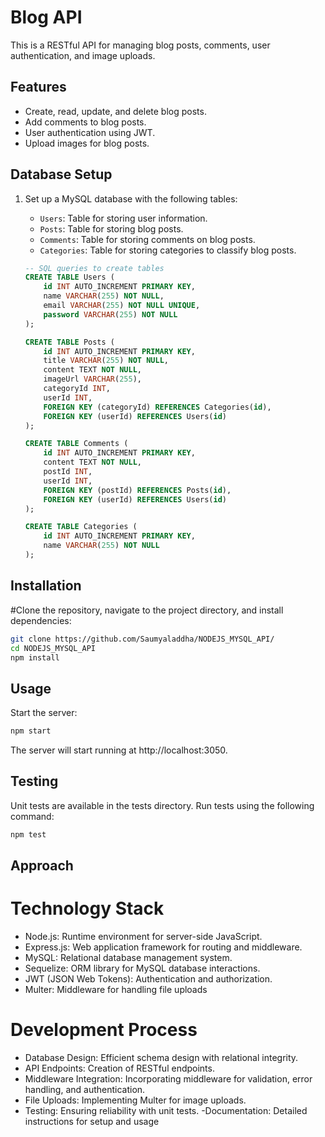 # Blog API

This is a RESTful API for managing blog posts, comments, user authentication, and image uploads.

## Features

- Create, read, update, and delete blog posts.
- Add comments to blog posts.
- User authentication using JWT.
- Upload images for blog posts.



## Database Setup

1. Set up a MySQL database with the following tables:
   - `Users`: Table for storing user information.
   - `Posts`: Table for storing blog posts.
   - `Comments`: Table for storing comments on blog posts.
   - `Categories`: Table for storing categories to classify blog posts.

   ```sql
   -- SQL queries to create tables
   CREATE TABLE Users (
       id INT AUTO_INCREMENT PRIMARY KEY,
       name VARCHAR(255) NOT NULL,
       email VARCHAR(255) NOT NULL UNIQUE,
       password VARCHAR(255) NOT NULL
   );

   CREATE TABLE Posts (
       id INT AUTO_INCREMENT PRIMARY KEY,
       title VARCHAR(255) NOT NULL,
       content TEXT NOT NULL,
       imageUrl VARCHAR(255),
       categoryId INT,
       userId INT,
       FOREIGN KEY (categoryId) REFERENCES Categories(id),
       FOREIGN KEY (userId) REFERENCES Users(id)
   );

   CREATE TABLE Comments (
       id INT AUTO_INCREMENT PRIMARY KEY,
       content TEXT NOT NULL,
       postId INT,
       userId INT,
       FOREIGN KEY (postId) REFERENCES Posts(id),
       FOREIGN KEY (userId) REFERENCES Users(id)
   );

   CREATE TABLE Categories (
       id INT AUTO_INCREMENT PRIMARY KEY,
       name VARCHAR(255) NOT NULL
   );
## Installation

#Clone the repository, navigate to the project directory, and install dependencies:
```bash
git clone https://github.com/Saumyaladdha/NODEJS_MYSQL_API/
cd NODEJS_MYSQL_API
npm install

```
## Usage
Start the server:
```bash
npm start
```
The server will start running at http://localhost:3050.

## Testing

Unit tests are available in the tests directory.
Run tests using the following command:
```bash
npm test
```

## Approach
# Technology Stack
- Node.js: Runtime environment for server-side JavaScript.
- Express.js: Web application framework for routing and middleware.
- MySQL: Relational database management system.
- Sequelize: ORM library for MySQL database interactions.
- JWT (JSON Web Tokens): Authentication and authorization.
- Multer: Middleware for handling file uploads

# Development Process
- Database Design: Efficient schema design with relational integrity.
- API Endpoints: Creation of RESTful endpoints.
- Middleware Integration: Incorporating middleware for validation, error handling, and authentication.
- File Uploads: Implementing Multer for image uploads.
- Testing: Ensuring reliability with unit tests.
-Documentation: Detailed instructions for setup and usage




